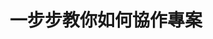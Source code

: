 ---
layout: page
show_meta: false
title: "一步步教你如何協作專案"
header:
   image_fullwidth: "wood_plank.jpg"
permalink: "/step-by-step/"
---